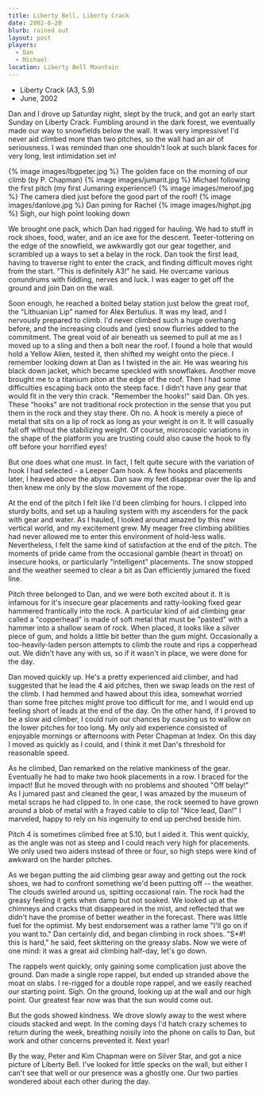 ```yaml
---
title: Liberty Bell, Liberty Crack
date: 2002-6-20
blurb: rained out
layout: post
players:
  - Dan
  - Michael
location: Liberty Bell Mountain
---
```


* Liberty Crack (A3, 5.9)
* June, 2002

Dan 
and I drove up Saturday night, slept by the truck, and got an
early start Sunday on Liberty Crack. Fumbling around in the dark
forest, we eventually made our way to snowfields below the wall. It
was very impressive! I'd never aid climbed more than two pitches, so
the wall had an air of seriousness. I was reminded than one shouldn't
look at such blank faces for very long, lest intimidation set in!

{% image images/lbgpeter.jpg %}
The golden face on the morning of our climb (by P. Chapman)
{% image images/jumarit.jpg %}
Michael following the first pitch (my first Jumaring experience!)
{% image images/meroof.jpg %}
The camera died just before the good part of the roof!
{% image images/danlove.jpg %}
Dan pining for Rachel
{% image images/highpt.jpg %}
Sigh, our high point looking down

We brought one pack, which Dan had rigged for hauling. We had to stuff
in rock shoes, food, water, and an ice axe for the
descent. Teeter-tottering on the edge of the snowfield, we awkwardly
got our gear together, and scrambled up a ways to set a belay in the
rock. Dan took the first lead, having to traverse right to enter the
crack, and finding difficult moves right from the start. "This is
definitely A3!" he said. He overcame various conundrums with fiddling,
nerves and luck. I was eager to get off the ground and join Dan on the
wall.


Soon enough, he reached a bolted belay station just below the great
roof, the "Lithuanian Lip" named for Alex Bertulius. It was my lead,
and I nervously prepared to climb. I'd never climbed such a huge
overhang before, and the increasing clouds and (yes) snow flurries
added to the commitment. The great void of air beneath us seemed to
pull at me as I moved up to a sling and then a bolt near the roof. I
found a hole that would hold a Yellow Alien, tested it, then shifted
my weight onto the piece. I remember looking down at Dan as I twisted
in the air. He was wearing his black down jacket, which became
speckled with snowflakes. Another move brought me to a titanium piton
at the edge of the roof. Then I had some difficulties escaping back
onto the steep face.  I didn't have any gear that would fit in the
very thin crack. "Remember the hooks!" said Dan. Oh yes. These "hooks"
are not traditional rock protection in the sense that you put them in
the rock and they stay there. Oh no. A hook is merely a piece of metal
that sits on a lip of rock as long as your weight is on it. It will
casually fall off without the stabilizing weight.  Of course,
microscopic variations in the shape of the platform you are trusting
could also cause the hook to fly off before your horrified eyes!


But one does what one must. In fact, I felt quite secure with the
variation of hook I had selected - a Leeper Cam hook. A few hooks and
placements later, I heaved above the abyss. Dan saw my feet disappear
over the lip and then knew me only by the slow movement of the rope.


At the end of the pitch I felt like I'd been climbing for hours. I
clipped into sturdy bolts, and set up a hauling system with my
ascenders for the pack with gear and water. As I hauled, I looked
around amazed by this new vertical world, and my excitement grew. My
meager free climbing abilities had never allowed me to enter this
environment of hold-less walls. Nevertheless, I felt the same kind of
satisfaction at the end of the pitch. The moments of pride came from
the occasional gamble (heart in throat) on insecure hooks, or
particularly "intelligent" placements. The snow stopped and the
weather seemed to clear a bit as Dan efficiently jumared the fixed
line.


Pitch three belonged to Dan, and we were both excited about it. It is
infamous for it's insecure gear placements and ratty-looking fixed
gear hammered frantically into the rock. A particular kind of aid
climbing gear called a "copperhead" is made of soft metal that must be
"pasted" with a hammer into a shallow seam of rock.  When placed, it
looks like a silver piece of gum, and holds a little bit better than
the gum might. Occasionally a too-heavily-laden person attempts to
climb the route and rips a copperhead out. We didn't have any with us,
so if it wasn't in place, we were done for the day.


Dan moved quickly up. He's a pretty experienced aid climber, and had
suggested that he lead the 4 aid pitches, then we swap leads on the
rest of the climb. I had hemmed and hawed about this idea, somewhat
worried than some free pitches might prove too difficult for me, and I
would end up feeling short of leads at the end of the day. On the
other hand, if I proved to be a slow aid climber, I could ruin our
chances by causing us to wallow on the lower pitches for too long. My
only aid experience consisted of enjoyable mornings or afternoons with
Peter Chapman at Index.  On this day I moved as quickly as I could,
and I think it met Dan's threshold for reasonable speed.


As he climbed, Dan remarked on the relative mankiness of the
gear. Eventually he had to make two hook placements in a row. I braced
for the impact! But he moved through with no problems and shouted "Off
belay!" As I jumared past and cleaned the gear, I was amazed by the
museum of metal scraps he had clipped to. In one case, the rock seemed
to have grown around a blob of metal with a frayed cable to clip to!
"Nice lead, Dan!" I marveled, happy to rely on his ingenuity to end
up perched beside him.


Pitch 4 is sometimes climbed free at 5.10, but I aided it. This went
quickly, as the angle was not as steep and I could reach very high for
placements. We only used two aiders instead of three or four, so high
steps were kind of awkward on the harder pitches.


As we began putting the aid climbing gear away and getting out the
rock shoes, we had to confront something we'd been putting off -- the
weather. The clouds swirled around us, spitting occasional rain. The
rock had the greasy feeling it gets when damp but not soaked. We
looked up at the chimneys and cracks that disappeared in the mist, and
reflected that we didn't have the promise of better weather in the
forecast. There was little fuel for the optimist. My best endorsement
was a rather lame "I'll go on if you want to." Dan certainly did, and
began climbing in rock shoes. "S*#! this is hard," he said, feet
skittering on the greasy slabs.  Now we were of one mind: it was a
great aid climbing half-day, let's go down.


The rappels went quickly, only gaining some complication just above
the ground.  Dan made a single rope rappel, but ended up stranded
above the moat on slabs.  I re-rigged for a double rope rappel, and we
easily reached our starting point.  Sigh. On the ground, looking up at
the wall and our high point. Our greatest fear now was that the sun
would come out.


But the gods showed kindness. We drove slowly away to the west where
clouds stacked and wept. In the coming days I'd hatch crazy schemes to
return during the week, breathing noisily into the phone on calls to
Dan, but work and other concerns prevented it. Next year!


By the way, Peter and Kim Chapman were on Silver Star, and got a nice
picture of Liberty Bell. I've looked for little specks on the wall,
but either I can't see that well or our presence was a ghostly
one. Our two parties wondered about each other during the day.



